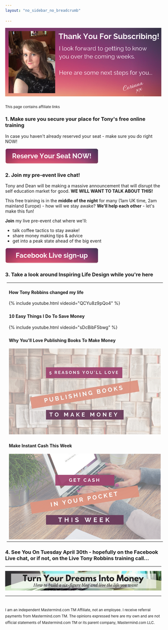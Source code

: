 ```yaml
---
layout: "no_sidebar_no_breadcrumb"

---
```


<center>
  <img src="/i/2019/kbb/thank-you.png" alt="Thank you message from Corinna, now for some next steps">
</center>
<br>
<sub>This page contains affiliate links</sub><br>

### 1. Make sure you secure your place for Tony's free online training
In case you haven't already reserved your seat - make sure you do right NOW!

<a href="https://cl518.isrefer.com/go/opt-in/a1899" target="_blank">
  <img src="/i/Buttons/reserve-seat.png" alt="Reserve Your Seat NOW button">
</a>
<br>

### 2. Join my pre-event live chat!

Tony and Dean will be making a massive announcement that will disrupt the self education market for good. **WE WILL WANT TO TALK ABOUT THIS!**

This free training is in the **middle of the night** for many (1am UK time, 2am mainland Europe) - how will we stay awake? **We'll help each other** - let's make this fun!

**Join** my live pre-event chat where we'll:

- talk coffee tactics to stay awake!
- share money making tips & advice
- get into a peak state ahead of the big event

<a href="https://www.facebook.com/events/830459853999381" target="_blank">
  <img src="/i/Buttons/facebook-signup.png" alt="Sign-up for my Facebook live chat (button)">
</a>
<br>

### 3. Take a look around Inspiring Life Design while you're here

<center>
<table width="400" style="margin: 5px 5px 5px 5px;">
<tr>
<td>
<h4>How Tony Robbins changed my life</h4>
{% include youtube.html videoid="QCYu8z9pQo4" %}
</td>
</tr>
<tr>
<td>
<h4>10 Easy Things I Do To Save Money</h4>
{% include youtube.html videoid="sDcBibF5bwg" %}
</td>
</tr>
<tr>
<td>
<h4>Why You'll Love Publishing Books To Make Money</h4>
<a href="/posts/5-money-making-reasons-to-publish-books.html"><img src="/i/2018/5-reasons-youll-love-publishing-books-to-make-money.jpg" alt="5 reasons you will love publishing books to make money header image"></a>
</td>
</tr>
<tr>
<td>
<h4>Make Instant Cash This Week</h4>
<a href="/posts/cash-this-week.html"><img src="/i/cash_this_week.png" alt="Make instant money this week header image"></a>
</td>
</tr>
</table>
</center>

### 4. See You On Tuesday April 30th - hopefully on the Facebook Live chat, or if not, on the Live Tony Robbins training call...

***

<!-- START ADVERTISER: Turn Your Dreams Into Money -->
<center>
<a href="http://bit.ly/turnyourdreamsintomoney" target="_blank"><img src='/aff/turn-your-dreams-into-money-728x90.png' alt='Turn Your Dreams Into Money link to course' /></a>
</center>
<!-- END ADVERTISER: Turn Your Dreams Into Money -->

***

<br>
<sub>I am an independent Mastermind.com TM Affiliate, not an employee. I receive referral payments from Mastermind.com TM. The opinions expressed here are my own and are not official statements of Mastermind.com TM or its parent company, Mastermind.com LLC.</sub>






